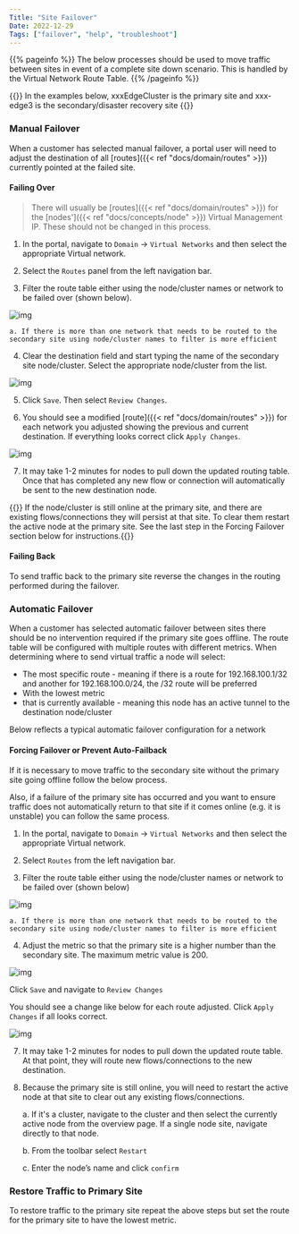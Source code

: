 ```yaml
---
Title: "Site Failover"
Date: 2022-12-29
Tags: ["failover", "help", "troubleshoot"]
---
```


{{% pageinfo %}}
The below processes should be used to move traffic between sites in event of a complete site down scenario. This is handled by the Virtual Network Route Table.
{{% /pageinfo %}}

{{<alert>}} In the examples below, xxxEdgeCluster is the primary site and xxx-edge3 is the secondary/disaster recovery site {{</alert>}}

### Manual Failover
When a customer has selected manual failover, a portal user will need to adjust the destination of all [routes]({{< ref "docs/domain/routes" >}}) currently pointed at the failed site. 

#### Failing Over
> There will usually be [routes]({{< ref "docs/domain/routes" >}}) for the [nodes']({{< ref "docs/concepts/node" >}}) Virtual Management IP. These should not be changed in this process.

1. In the portal, navigate to `Domain` → `Virtual Networks` and then select the appropriate Virtual network.

2. Select the `Routes` panel from the left navigation bar.

3. Filter the route table either using the node/cluster names or network to be failed over (shown below).

![img](/docs/overview/operations-runbook/route-table.png)

    a. If there is more than one network that needs to be routed to the secondary site using node/cluster names to filter is more efficient

4. Clear the destination field and start typing the name of the secondary site node/cluster. Select the appropriate node/cluster from the list.

![img](/docs/overview/operations-runbook/destination-field.png)

5. Click `Save`. Then select `Review Changes`.

6. You should see a modified [route]({{< ref "docs/domain/routes" >}}) for each network you adjusted showing the previous and current destination. If everything looks correct click `Apply Changes`.

![img](/docs/overview/operations-runbook/apply-changes.png)

7. It may take 1-2 minutes for nodes to pull down the updated routing table. Once that has completed any new flow or connection will automatically be sent to the new destination node.  

{{<alert>}} If the node/cluster is still online at the primary site, and there are existing flows/connections they will persist at that site. To clear them restart the active node at the primary site. See the last step in the Forcing Failover section below for instructions.{{</alert>}}

#### Failing Back
To send traffic back to the primary site reverse the changes in the routing performed during the failover.

### Automatic Failover
When a customer has selected automatic failover between sites there should be no intervention required if the primary site goes offline. The route table will be configured with multiple routes with different metrics. When determining where to send virtual traffic a node will select:

- The most specific route - meaning if there is a route for 192.168.100.1/32 and another for 192.168.100.0/24, the /32 route will be preferred
- With the lowest metric
- that is currently available - meaning this node has an active tunnel to the destination node/cluster

Below reflects a typical automatic failover configuration for a network


#### Forcing Failover or Prevent Auto-Failback
If it is necessary to move traffic to the secondary site without the primary site going offline follow the below process.

Also, if a failure of the primary site has occurred and you want to ensure traffic does not automatically return to that site if it comes online (e.g. it is unstable) you can follow the same process.

1. In the portal, navigate to `Domain` → `Virtual Networks` and then select the appropriate Virtual network.

2. Select `Routes` from the left navigation bar.

3. Filter the route table either using the node/cluster names or network to be failed over (shown below)

![img](/docs/overview/operations-runbook/route-table.png)

    a. If there is more than one network that needs to be routed to the secondary site using node/cluster names to filter is more efficient

4. Adjust the metric so that the primary site is a higher number than the secondary site. The maximum metric value is 200.

![img](/docs/overview/operations-runbook/metric.png)

Click `Save` and navigate to `Review Changes`

You should see a change like below for each route adjusted. Click `Apply Changes` if all looks correct.

![img](/docs/overview/operations-runbook/apply-changes-metric.png)

7. It may take 1-2 minutes for nodes to pull down the updated route table. At that point, they will route new flows/connections to the new destination.

8. Because the primary site is still online, you will need to restart the active node at that site to clear out any existing flows/connections.

    a. If it's a cluster, navigate to the cluster and then select the currently active node from the overview page. If a single node site, navigate directly to that node.

    b. From the toolbar select `Restart`

    c. Enter the node’s name and click `confirm`

### Restore Traffic to Primary Site
To restore traffic to the primary site repeat the above steps but set the route for the primary site to have the lowest metric. 

 



